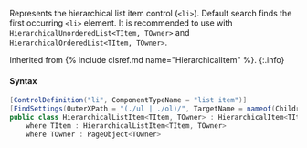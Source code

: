 Represents the hierarchical list item control (`<li>`). Default search finds the first occurring `<li>` element. It is recommended to use with `HierarchicalUnorderedList<TItem, TOwner>` and `HierarchicalOrderedList<TItem, TOwner>`.

Inherited from {% include clsref.md name="HierarchicalItem" %}.
{:.info}

#### Syntax

```cs
[ControlDefinition("li", ComponentTypeName = "list item")]
[FindSettings(OuterXPath = "(./ul | ./ol)/", TargetName = nameof(Children))]
public class HierarchicalListItem<TItem, TOwner> : HierarchicalItem<TItem, TOwner>
    where TItem : HierarchicalListItem<TItem, TOwner>
    where TOwner : PageObject<TOwner>
```